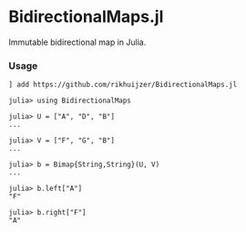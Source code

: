 # BidirectionalMaps.jl

Immutable bidirectional map in Julia.


### Usage

```
] add https://github.com/rikhuijzer/BidirectionalMaps.jl
```

```
julia> using BidirectionalMaps

julia> U = ["A", "D", "B"]
...

julia> V = ["F", "G", "B"]
...

julia> b = Bimap{String,String}(U, V)
...

julia> b.left["A"]
"F"

julia> b.right["F"]
"A"
```
